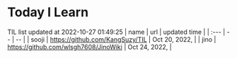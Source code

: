 # Today I Learn 
TIL list updated at 2022-10-27 01:49:25
| name | url | updated time |
| :--- | -- | -- |
| sooji | https://github.com/KangSuzy/TIL | Oct 20, 2022, |
| jino | https://github.com/wlsgh7608/JinoWiki | Oct 24, 2022, |
